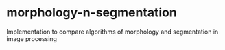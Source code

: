# morphology-n-segmentation
Implementation to compare algorithms of morphology and segmentation in image processing
